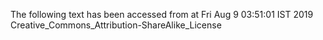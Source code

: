 The following text has been accessed from at Fri Aug 9 03:51:01 IST 2019
Creative_Commons_Attribution-ShareAlike_License
